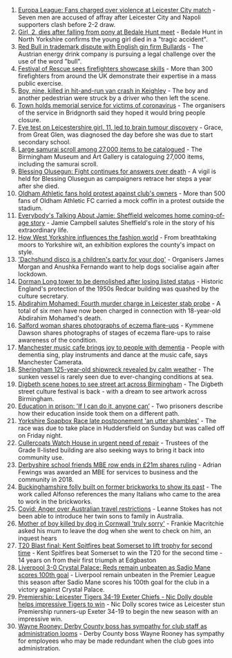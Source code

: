 1. [Europa League: Fans charged over violence at Leicester City match](https://www.bbc.co.uk/news/uk-england-leicestershire-58608252?at_medium=RSS&at_campaign=KARANGA) - Seven men are accused of affray after Leicester City and Napoli supporters clash before 2-2 draw.
2. [Girl, 2, dies after falling from pony at Bedale Hunt meet](https://www.bbc.co.uk/news/uk-england-york-north-yorkshire-58611030?at_medium=RSS&at_campaign=KARANGA) - Bedale Hunt in North Yorkshire confirms the young girl died in a "tragic accident".
3. [Red Bull in trademark dispute with English gin firm Bullards](https://www.bbc.co.uk/news/uk-england-norfolk-58607923?at_medium=RSS&at_campaign=KARANGA) - The Austrian energy drink company is pursuing a legal challenge over the use of the word "bull".
4. [Festival of Rescue sees firefighters showcase skills](https://www.bbc.co.uk/news/uk-england-tyne-58599180?at_medium=RSS&at_campaign=KARANGA) - More than 300 firefighters from around the UK demonstrate their expertise in a mass public exercise.
5. [Boy, nine, killed in hit-and-run van crash in Keighley](https://www.bbc.co.uk/news/uk-england-leeds-58609441?at_medium=RSS&at_campaign=KARANGA) - The boy and another pedestrian were struck by a driver who then left the scene.
6. [Town holds memorial service for victims of coronavirus](https://www.bbc.co.uk/news/uk-england-shropshire-58608817?at_medium=RSS&at_campaign=KARANGA) - The organisers of the service in Bridgnorth said they hoped it would bring people closure.
7. [Eye test on Leicestershire girl, 11, led to brain tumour discovery](https://www.bbc.co.uk/news/uk-england-leicestershire-58596732?at_medium=RSS&at_campaign=KARANGA) - Grace, from Great Glen, was diagnosed the day before she was due to start secondary school.
8. [Large samurai scroll among 27,000 items to be catalogued](https://www.bbc.co.uk/news/uk-england-birmingham-58610193?at_medium=RSS&at_campaign=KARANGA) - The Birmingham Museum and Art Gallery is cataloguing 27,000 items, including the samurai scroll.
9. [Blessing Olusegun: Fight continues for answers over death](https://www.bbc.co.uk/news/uk-england-sussex-58609633?at_medium=RSS&at_campaign=KARANGA) - A vigil is held for Blessing Olusegun as campaigners retrace her steps a year after she died.
10. [Oldham Athletic fans hold protest against club's owners](https://www.bbc.co.uk/news/uk-england-manchester-58610540?at_medium=RSS&at_campaign=KARANGA) - More than 500 fans of Oldham Athletic FC carried a mock coffin in a protest outside the stadium.
11. [Everybody's Talking About Jamie: Sheffield welcomes home coming-of-age story](https://www.bbc.co.uk/news/uk-england-south-yorkshire-58570178?at_medium=RSS&at_campaign=KARANGA) - Jamie Campbell salutes Sheffield's role in the story of his extraordinary life.
12. [How West Yorkshire influences the fashion world](https://www.bbc.co.uk/news/uk-england-leeds-58585644?at_medium=RSS&at_campaign=KARANGA) - From breathtaking moors to Yorkshire wit, an exhibition explores the county's impact on style.
13. ['Dachshund disco is a children's party for your dog'](https://www.bbc.co.uk/news/uk-england-leicestershire-58547748?at_medium=RSS&at_campaign=KARANGA) - Organisers James Morgan and Anushka Fernando want to help dogs socialise again after lockdown.
14. [Dorman Long tower to be demolished after losing listed status](https://www.bbc.co.uk/news/uk-england-tees-58608318?at_medium=RSS&at_campaign=KARANGA) - Historic England's protection of the 1950s Redcar building was quashed by the culture secretary.
15. [Abdirahim Mohamed: Fourth murder charge in Leicester stab probe](https://www.bbc.co.uk/news/uk-england-leicestershire-58608246?at_medium=RSS&at_campaign=KARANGA) - A total of six men have now been charged in connection with 18-year-old Abdirahim Mohamed's death.
16. [Salford woman shares photographs of eczema flare-ups](https://www.bbc.co.uk/news/uk-england-manchester-58604788?at_medium=RSS&at_campaign=KARANGA) - Kymmene Dawson shares photographs of stages of eczema flare-ups to raise awareness of the condition.
17. [Manchester music cafe brings joy to people with dementia](https://www.bbc.co.uk/news/uk-england-manchester-58595926?at_medium=RSS&at_campaign=KARANGA) - People with dementia sing, play instruments and dance at the music cafe, says Manchester Camerata.
18. [Sheringham 125-year-old shipwreck revealed by calm weather](https://www.bbc.co.uk/news/uk-england-norfolk-58599802?at_medium=RSS&at_campaign=KARANGA) - The sunken vessel is rarely seen due to ever-changing conditions at sea.
19. [Digbeth scene hopes to see street art across Birmingham](https://www.bbc.co.uk/news/uk-england-birmingham-58584194?at_medium=RSS&at_campaign=KARANGA) - The Digbeth street culture festival is back - with a dream to see artwork across Birmingham.
20. [Education in prison: 'If I can do it, anyone can’](https://www.bbc.co.uk/news/education-58589519?at_medium=RSS&at_campaign=KARANGA) - Two prisoners describe how their education inside took them on a different path.
21. [Yorkshire Soapbox Race late postponement 'an utter shambles'](https://www.bbc.co.uk/news/uk-england-leeds-58608656?at_medium=RSS&at_campaign=KARANGA) - The race was due to take place in Huddersfield on Sunday but was called off on Friday night.
22. [Cullercoats Watch House in urgent need of repair](https://www.bbc.co.uk/news/uk-england-tyne-58583630?at_medium=RSS&at_campaign=KARANGA) - Trustees of the Grade II-listed building are also seeking ways to bring it back into community use.
23. [Derbyshire school friends MBE row ends in £21m shares ruling](https://www.bbc.co.uk/news/uk-england-derbyshire-58591482?at_medium=RSS&at_campaign=KARANGA) - Adrian Fewings was awarded an MBE for services to business and the community in 2018.
24. [Buckinghamshire folly built on former brickworks to show its past](https://www.bbc.co.uk/news/uk-england-beds-bucks-herts-58591120?at_medium=RSS&at_campaign=KARANGA) - The work called Alfonso references the many Italians who came to the area to work in the brickworks.
25. [Covid: Anger over Australian travel restrictions](https://www.bbc.co.uk/news/uk-england-birmingham-58597798?at_medium=RSS&at_campaign=KARANGA) - Leanne Stokes has not been able to introduce her twin sons to family in Australia.
26. [Mother of boy killed by dog in Cornwall 'truly sorry'](https://www.bbc.co.uk/news/uk-england-cornwall-58596384?at_medium=RSS&at_campaign=KARANGA) - Frankie Macritchie asked his mum to leave the dog when she went to check on him, an inquest hears
27. [T20 Blast final: Kent Spitfires beat Somerset to lift trophy for second time](https://www.bbc.co.uk/sport/cricket/58609102?at_medium=RSS&at_campaign=KARANGA) - Kent Spitfires beat Somerset to win the T20 for the second time - 14 years on from their first triumph at Edgbaston
28. [Liverpool 3-0 Crystal Palace: Reds remain unbeaten as Sadio Mane scores 100th goal](https://www.bbc.co.uk/sport/football/58525384?at_medium=RSS&at_campaign=KARANGA) - Liverpool remain unbeaten in the Premier League this season after Sadio Mane scores his 100th goal for the club in a victory against Crystal Palace.
29. [Premiership: Leicester Tigers 34-19 Exeter Chiefs - Nic Dolly double helps impressive Tigers to win](https://www.bbc.co.uk/sport/rugby-union/58583643?at_medium=RSS&at_campaign=KARANGA) - Nic Dolly scores twice as Leicester stun Premiership runners-up Exeter 34-19 to begin the new season with an impressive win.
30. [Wayne Rooney: Derby County boss has sympathy for club staff as administration looms](https://www.bbc.co.uk/sport/football/58611828?at_medium=RSS&at_campaign=KARANGA) - Derby County boss Wayne Rooney has sympathy for employees who may be made redundant when the club goes into administration.
